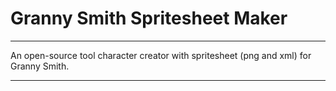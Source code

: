 # Granny Smith Spritesheet Maker

---

An open-source tool character creator with spritesheet (png and xml) for Granny Smith.


---
